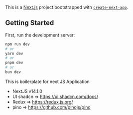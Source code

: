 This is a [Next.js](https://nextjs.org/) project bootstrapped with [`create-next-app`](https://github.com/vercel/next.js/tree/canary/packages/create-next-app).

## Getting Started

First, run the development server:

```bash
npm run dev
# or
yarn dev
# or
pnpm dev
# or
bun dev
```

This is boilerplate for next JS Application
* NextJS v14.1.0
* UI shadcn => https://ui.shadcn.com/docs/
* Redux => https://redux.js.org/
* pino => https://github.com/pinojs/pino
